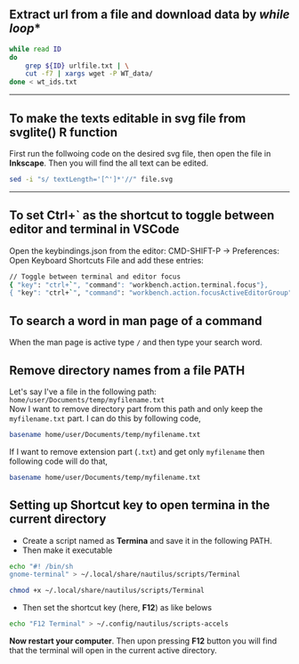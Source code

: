 ## Extract url from a file and download data by *while loop**

```bash
while read ID
do
	grep ${ID} urlfile.txt | \
	cut -f7 | xargs wget -P WT_data/	
done < wt_ids.txt
```
-----------
## To make the texts editable in svg file from svglite() R function
First run the follwoing code on the desired svg file, then open the file in **Inkscape**. Then you will find the all text can be edited.

```bash
sed -i "s/ textLength='[^']*'//" file.svg
```
--------------

## To set Ctrl+` as the shortcut to toggle between editor and terminal in VSCode
Open the keybindings.json from the editor: CMD-SHIFT-P -> Preferences: Open Keyboard Shortcuts File and add these entries:
```bash
// Toggle between terminal and editor focus
{ "key": "ctrl+`", "command": "workbench.action.terminal.focus"},
{ "key": "ctrl+`", "command": "workbench.action.focusActiveEditorGroup", "when": "terminalFocus"}
```

## To search a word in man page of a command
When the man page is active type `/` and then type your search word.

## Remove directory names from a file PATH
Let's say I've a file in the following path:
`home/user/Documents/temp/myfilename.txt`  
Now I want to remove directory part from this path and only keep the `myfilename.txt` part. I can do this by following code,
```bash
basename home/user/Documents/temp/myfilename.txt
```
If I want to remove extension part (`.txt`) and get only `myfilename` then following code will do that,
```bash
basename home/user/Documents/temp/myfilename.txt
```
## Setting up Shortcut key to open termina in the current directory
- Create a script named as **Termina** and save it in the following PATH.
- Then make it executable
```bash
echo "#! /bin/sh
gnome-terminal" > ~/.local/share/nautilus/scripts/Terminal

chmod +x ~/.local/share/nautilus/scripts/Terminal
```
- Then set the shortcut key (here, **F12**) as like belows
```bash
echo "F12 Terminal" > ~/.config/nautilus/scripts-accels
```
**Now restart your computer**. Then upon pressing **F12** button you will find that the terminal will open in the current active directory.

